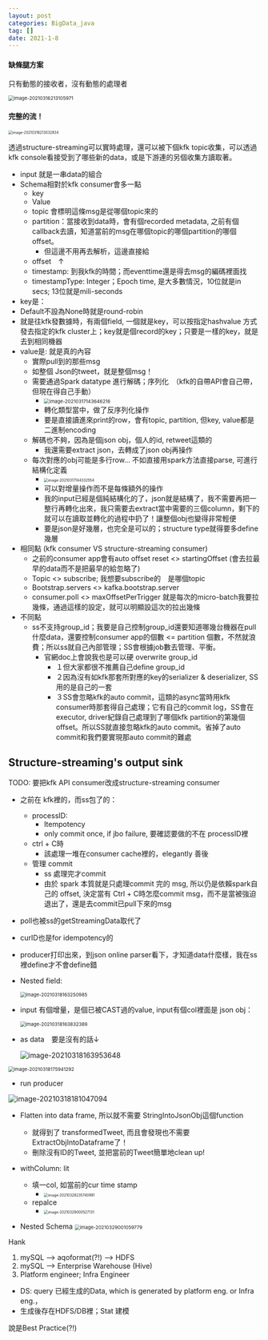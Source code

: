 ```yaml
---
layout: post
categories: BigData_java
tag: []
date: 2021-1-8
---
```






#### 缺條腿方案

只有動態的接收者，沒有動態的處理者

<img src="https://tva1.sinaimg.cn/large/e6c9d24egy1gom2jms4yvj21440aqwih.jpg" alt="image-20210316213105971" style="zoom:67%;" />



#### 完整的流！

<img src="https://tva1.sinaimg.cn/large/e6c9d24egy1gom2j1rh7lj21540aqgpc.jpg" alt="image-20210316213032834" style="zoom:50%;" />

透過structure-streaming可以實時處理，還可以被下個kfk topic收集，可以透過kfk console看接受到了哪些新的data，或是下游連的另個收集方讀取著。



- input 就是一串data的組合
- Schema相對於kfk consumer會多一點
  - key
  - Value
  - topic 會標明這條msg是從哪個topic來的
  - partition：當接收到data時，會有個recorded metadata, 之前有個callback去讀，知道當前的msg在哪個topic的哪個partition的哪個offset。
    - 但這邊不用再去解析，這邊直接給
  - offset　↑
  - timestamp: 到我kfk的時間；而eventtime還是得去msg的編碼裡面找
  - timestampType: Integer；Epoch time, 是大多數情況，10位就是in secs; 13位就是mili-seconds
-  key是：
  - Default不設為None時就是round-robin
  - 就是往kfk發數據時，有兩個field, 一個就是key，可以按指定hashvalue 方式發去指定的kfk cluster上；key就是個record的key；只要是一樣的key，就是去到相同機器
- value是: 就是真的內容
  - 實際pull到的那些msg
  - 如整個 Json的tweet，就是整個msg！
  - 需要通過Spark datatype 進行解碼；序列化　（kfk的自帶API會自己帶，但現在得自己手動）
    - <img src="https://tva1.sinaimg.cn/large/008eGmZEgy1gomw6v6anhj30ae00r0sz.jpg" alt="image-20210317143646216" style="zoom: 67%;" />
    - 轉化類型當中，做了反序列化操作
    - 要是直接讀進來print的row，會有topic, partition, 但key, value都是二進制encoding
  - 解碼也不夠，因為是個json obj，個人的id, retweet這類的
    - 我還需要extract json，去轉成了json obj再操作
  - 每次對應的obj可能是多行row... 不如直接用spark方法直接parse, 可進行結構化定義
    - <img src="https://tva1.sinaimg.cn/large/008eGmZEgy1gomwdvlo67j30kw062wh3.jpg" alt="image-20210317144332554" style="zoom:50%;" />
    - 可以對增量操作而不是每條額外的操作
    - 我的input已經是個純結構化的了，json就是結構了，我不需要再把一整行再轉化出來，我只需要去extract當中需要的三個column，剩下的就可以在讀取並轉化的過程中扔了！讓整個obj也變得非常輕便
    - 要是json是好幾層，也完全是可以的；structure type就得要多define幾層
- 相同點 (kfk consumer VS structure-streaming consumer)
  - 之前的consumer app會有auto offset reset <> startingOffset (會去拉最早的data而不是把最早的給忽略了)
  - Topic <> subscribe; 我想要subscribe的　是哪個topic
  - Bootstrap.servers <> kafka.bootstrap.server
  - consumer.poll <> maxOffsetPerTrigger 就是每次的micro-batch我要拉幾條，通過這樣的設定，就可以明顯設這次的拉出幾條
- 不同點
  - ss不支持group_id；我要是自己控制group_id還要知道哪幾台機器在pull什麼data，還要控制consumer app的個數 <= partition 個數，不然就浪費；所以ss就自己內部管理；SS會根據job數去管理、平衡。
    - 官網doc上會說我也是可以硬 overwrite group_id 
      - １但大家都很不推薦自己define group_id
      - ２因為沒有如kfk那套所對應的key的serializer & deserializer, SS用的是自己的一套
      - ３SS會忽略kfk的auto commit，這類的async當時用kfk consumer時那套得自己處理；它有自己的commit log，SS會在executor, driver紀錄自己處理到了哪個kfk partition的第幾個offset。所以SS就直接忽略kfk的auto commit。省掉了auto commit和我們要實現那auto commit的難處





## Structure-streaming's output sink

TODO: 要把kfk API consumer改成structure-streaming consumer



- 之前在 kfk裡的，而ss包了的：
  - processID:
    - Itempotency
    - only commit once, if jbo failure, 要確認要做的不在 processID裡
  - ctrl + C時
    - 該處理一堆在consumer cache裡的，elegantly 善後
  - 管理 commit
    - ss 處理完才commit
    - 由於 spark 本質就是只處理commit 完的 msg, 所以仍是依賴spark自己的 offset, 決定當有 Ctrl + C時怎麼commit msg，而不是當被強迫退出了，還是去commit已pull下來的msg
- poll也被ss的getStreamingData取代了
- curID也是for idempotency的



- producer打印出來，到json online parser看下，才知道data什麼樣，我在ss裡define才不會define錯

- Nested field:

  <img src="https://tva1.sinaimg.cn/large/e6c9d24egy1h38ab3ff1pj20fd03z3yk.jpg" alt="image-20210318163250985" style="zoom: 67%;" />

- input 有個增量，是個已被CAST過的value, input有個col裡面是 json obj：

  <img src="https://tva1.sinaimg.cn/large/e6c9d24egy1h38ab5sch7j20mn04w751.jpg" alt="image-20210318163832389" style="zoom:67%;" />

- as data　要是沒有的話↓

  ![image-20210318163953648](https://tva1.sinaimg.cn/large/008eGmZEly1goo5dat8ugj30gl02ct9i.jpg)





<img src="https://tva1.sinaimg.cn/large/e6c9d24egy1h38ab8myhwj20pi01kjrp.jpg" alt="image-20210318175941292" style="zoom:67%;" />



- run producer

![image-20210318181047094](https://tva1.sinaimg.cn/large/008eGmZEly1goo7zussqmj30q202uwgd.jpg)



- Flatten into data frame, 所以就不需要 StringIntoJsonObj這個function
  - 就得到了 transformedTweet, 而且會發現也不需要 ExtractObjIntoDataframe了！
  - 刪除沒有ID的Tweet, 並把當前的Tweet簡單地clean up!
- withColumn: lit
  - 填一col, 如當前的cur time stamp
    - <img src="https://tva1.sinaimg.cn/large/e6c9d24egy1h38abbxe0kj20wi07w0tg.jpg" alt="image-20210328235740991" style="zoom:50%;" />
  - repalce
    - <img src="https://tva1.sinaimg.cn/large/008eGmZEgy1gp02fx9333j315q0380t7.jpg" alt="image-20210329000527131" style="zoom:50%;" />





- Nested Schema	<img src="https://tva1.sinaimg.cn/large/e6c9d24egy1h38abctu5ej20na0863yu.jpg" alt="image-20210329001059779" style="zoom:67%;" />



Hank

1. mySQL --> aqoformat(?!) --> HDFS
2. mySQL --> Enterprise Warehouse (Hive)
3. Platform engineer; Infra Engineer



- DS: query 已經生成的Data, which is generated by platform eng. or Infra eng.，
- 生成後存在HDFS/DB裡；Stat 建模

說是Best Practice(?!)